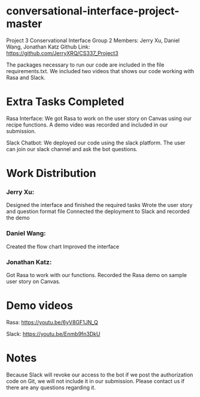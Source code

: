# conversational-interface-project-master
Project 3 Conservational Interface
Group 2
Members: Jerry Xu, Daniel Wang, Jonathan Katz
Github Link: https://github.com/JerryXRQ/CS337_Project3

The packages necessary to run our code are included in the file requirements.txt. We included two videos that shows our code working with Rasa and Slack.



# Extra Tasks Completed
Rasa Interface:
We got Rasa to work on the user story on Canvas using our recipe functions. A demo video was recorded and included in our submission.

Slack Chatbot:
We deployed our code using the slack platform. The user can join our slack channel and ask the bot questions.



# Work Distribution


### Jerry Xu:
Designed the interface and finished the required tasks
Wrote the user story and question format file
Connected the deployment to Slack and recorded the demo

### Daniel Wang:
Created the flow chart
Improved the interface

### Jonathan Katz:
Got Rasa to work with our functions.
Recorded the Rasa demo on sample user story on Canvas.


# Demo videos

Rasa: https://youtu.be/6yV8GF1JN_Q

Slack: https://youtu.be/Enmb9fn3DkU

# Notes

Because Slack will revoke our access to the bot if we post the authorization code on Git, we will not include it in our submission. Please contact us if there are any questions regarding it.
